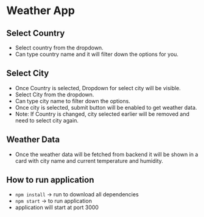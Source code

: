 # Weather App

## Select Country

- Select country from the dropdown.
- Can type country name and it will filter down the options for you.

## Select City

- Once Country is selected, Dropdown for select city will be visible.
- Select City from the dropdown.
- Can type city name to filter down the options.
- Once city is selected, submit button will be enabled to get weather data.
- Note: If Country is changed, city selected earlier will be removed and need to select city again.

## Weather Data

- Once the weather data will be fetched from backend it will be shown in a card with city name and current temperature and humidity.

## How to run application

- `npm install` -> run to download all dependencies
- `npm start` -> to run application
- application will start at port 3000